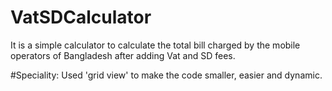 # VatSDCalculator
It is a simple calculator to calculate the total bill charged by the mobile operators of Bangladesh after adding Vat and SD fees.

#Speciality:
Used 'grid view' to make the code smaller, easier and dynamic.
